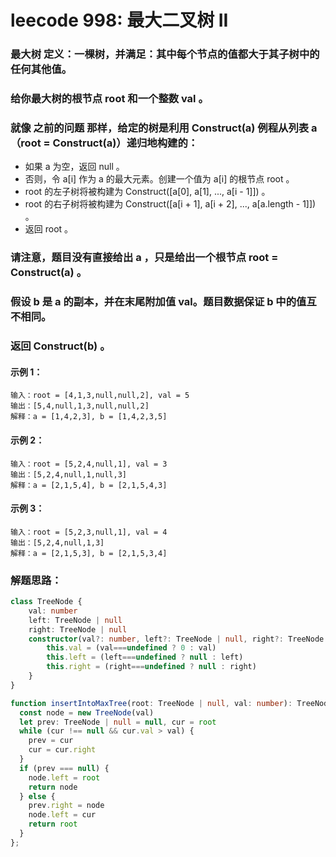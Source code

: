 # leecode 998: 最大二叉树 II

### 最大树 定义：一棵树，并满足：其中每个节点的值都大于其子树中的任何其他值。

### 给你最大树的根节点 root 和一个整数 val 。

### 就像 之前的问题 那样，给定的树是利用 Construct(a) 例程从列表 a（root = Construct(a)）递归地构建的：

* 如果 a 为空，返回 null 。
* 否则，令 a[i] 作为 a 的最大元素。创建一个值为 a[i] 的根节点 root 。
* root 的左子树将被构建为 Construct([a[0], a[1], ..., a[i - 1]]) 。
* root 的右子树将被构建为 Construct([a[i + 1], a[i + 2], ..., a[a.length - 1]]) 。
* 返回 root 。
### 请注意，题目没有直接给出 a ，只是给出一个根节点 root = Construct(a) 。

### 假设 b 是 a 的副本，并在末尾附加值 val。题目数据保证 b 中的值互不相同。

### 返回 Construct(b) 。

#### 示例 1：
```
输入：root = [4,1,3,null,null,2], val = 5
输出：[5,4,null,1,3,null,null,2]
解释：a = [1,4,2,3], b = [1,4,2,3,5]
```
#### 示例 2：
```
输入：root = [5,2,4,null,1], val = 3
输出：[5,2,4,null,1,null,3]
解释：a = [2,1,5,4], b = [2,1,5,4,3]
```
#### 示例 3：
```
输入：root = [5,2,3,null,1], val = 4
输出：[5,2,4,null,1,3]
解释：a = [2,1,5,3], b = [2,1,5,3,4]
```

### 解题思路：
```ts
class TreeNode {
    val: number
    left: TreeNode | null
    right: TreeNode | null
    constructor(val?: number, left?: TreeNode | null, right?: TreeNode | null) {
        this.val = (val===undefined ? 0 : val)
        this.left = (left===undefined ? null : left)
        this.right = (right===undefined ? null : right)
    }
}

function insertIntoMaxTree(root: TreeNode | null, val: number): TreeNode | null {
  const node = new TreeNode(val)
  let prev: TreeNode | null = null, cur = root
  while (cur !== null && cur.val > val) {
    prev = cur
    cur = cur.right
  }
  if (prev === null) {
    node.left = root
    return node
  } else {
    prev.right = node
    node.left = cur
    return root
  }
};
```